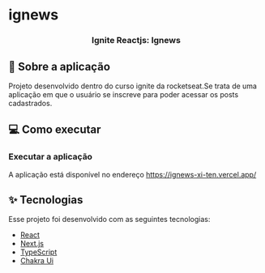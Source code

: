 # ignews

<h3 align="center">Ignite Reactjs: Ignews</h3>

## :rocket: Sobre a aplicação

Projeto desenvolvido dentro do curso ignite da rocketseat.Se trata de uma aplicação em que o usuário se inscreve para poder acessar os posts cadastrados.

## :computer: Como executar

### Executar a aplicação
A aplicação está disponível no endereço https://ignews-xi-ten.vercel.app/

## ✨ Tecnologias

Esse projeto foi desenvolvido com as seguintes tecnologias:

- [React](https://reactjs.org)
- [Next.js](https://nextjs.org/)
- [TypeScript](https://www.typescriptlang.org/)
- [Chakra Ui](https://chakra-ui.com/)
